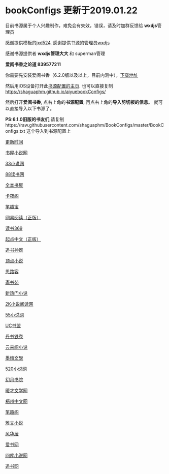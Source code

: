 # bookConfigs 更新于2019.01.22
目前书源属于个人兴趣制作，难免会有失效，错误，请及时加群反馈给 **wxdjs**管理员

感谢提供模板的[jxd524](https://jxd524.github.io/bookConfigs). 
感谢提供书源的管理员[wxdjs](https://wxdjs.github.io/iFreeTimebookConfigs/?tdsourcetag=s_pcqq_aiomsg)

感谢书源提供者 **wxdjs管理大大** 和 superman管理

**爱阅书香之论道 839577211**

你需要先安装爱阅书香（6.2.0版以及以上，目前内测中），[下载地址](https://itunes.apple.com/cn/app/e7-88-b1-e9-98-85-e4-b9-a6-e9-a6-99/id1137819437?mt=8)

然后用iOS设备打开此[书源配置的主页](https://shaguaphm.github.io/aiyuebookConfigs/).
也可以直接复制 https://shaguaphm.github.io/aiyuebookConfigs/ 

然后打开**爱阅书香**, 点右上角的**书源配置**, 再点右上角的**导入剪切板的信息**。
就可以直接导入以下书源了。

**PS:6.1.0旧版的书友们**,请复制https://raw.githubusercontent.com/shaguaphm/BookConfigs/master/BookConfigs.txt
 这个导入到书源配置上

[更新时间](ifreetime://configs/2019.01.22)

[书屋小说网](ifreetime://configs/https://raw.githubusercontent.com/shaguaphm/aiyuebookConfigs/master/%E4%B9%A6%E5%B1%8B%E5%B0%8F%E8%AF%B4%E7%BD%91.json)

[33小说网](ifreetime://configs/https://raw.githubusercontent.com/shaguaphm/aiyuebookConfigs/master/33%E5%B0%8F%E8%AF%B4%E7%BD%91.txt)

[88读书网](ifreetime://configs/https://raw.githubusercontent.com/shaguaphm/aiyuebookConfigs/master/88%E8%AF%BB%E4%B9%A6.json)

[全本书屋](ifreetime://configs/https://raw.githubusercontent.com/shaguaphm/aiyuebookConfigs/master/%E5%85%A8%E6%9C%AC%E4%B9%A6%E5%B1%8B.json)

[卡夜阁](ifreetime://configs/https://raw.githubusercontent.com/shaguaphm/aiyuebookConfigs/master/%E5%8D%A1%E5%A4%9C%E9%98%81-%E7%88%B1%E9%98%85%E4%B9%A6%E6%BA%90.json)

[笔趣宝](ifreetime://configs/https://raw.githubusercontent.com/shaguaphm/aiyuebookConfigs/master/%E7%AC%94%E8%B6%A3%E5%AE%9D.json)

[网易阅读（正版）](ifreetime://configs/https://raw.githubusercontent.com/shaguaphm/aiyuebookConfigs/master/%E7%BD%91%E6%98%93%E9%98%85%E8%AF%BB.json)

[读书369](ifreetime://configs/https://raw.githubusercontent.com/shaguaphm/aiyuebookConfigs/master/%E8%AF%BB%E4%B9%A6369.json)

[起点中文（正版）](ifreetime://configs/https://raw.githubusercontent.com/shaguaphm/aiyuebookConfigs/master/%E8%B5%B7%E7%82%B9%E4%B8%AD%E6%96%87.json)

[追书神器](ifreetime://configs/https://raw.githubusercontent.com/shaguaphm/aiyuebookConfigs/master/%E8%BF%BD%E4%B9%A6%E7%A5%9E%E5%99%A8.json)

[顶点小说](ifreetime://configs/https://raw.githubusercontent.com/shaguaphm/aiyuebookConfigs/master/%E9%A1%B6%E7%82%B9%E5%B0%8F%E8%AF%B4-%E7%88%B1%E9%98%85%E4%B9%A6%E9%A6%99.txt)

[思路客](ifreetime://configs/https://raw.githubusercontent.com/shaguaphm/aiyuebookConfigs/master/%E6%80%9D%E8%B7%AF%E5%AE%A2-%E7%88%B1%E9%98%85%E4%B9%A6%E9%A6%99.txt)

[斋书苑](ifreetime://configs/https://raw.githubusercontent.com/shaguaphm/aiyuebookConfigs/master/%E6%96%8B%E4%B9%A6%E8%8B%91-%E7%88%B1%E9%98%85%E4%B9%A6%E9%A6%99.txt)

[新热门小说](ifreetime://configs/https://raw.githubusercontent.com/shaguaphm/aiyuebookConfigs/master/%E6%96%B0%E7%83%AD%E9%97%A8%E5%B0%8F%E8%AF%B4-%E7%88%B1%E9%98%85%E4%B9%A6%E9%A6%99.txt)

[2K小说阅读网](ifreetime://configs/https://raw.githubusercontent.com/shaguaphm/aiyuebookConfigs/master/2K%E5%B0%8F%E8%AF%B4%E9%98%85%E8%AF%BB%E7%BD%91-%E7%88%B1%E9%98%85%E4%B9%A6%E9%A6%99.txt)

[55小说网](ifreetime://configs/https://raw.githubusercontent.com/shaguaphm/aiyuebookConfigs/master/55%E5%B0%8F%E8%AF%B4%E7%BD%91.txt) 

[UC书盟](ifreetime://configs/https://raw.githubusercontent.com/shaguaphm/aiyuebookConfigs/master/UC%E4%B9%A6%E7%9B%9F.txt)

[丹书铁卷](ifreetime://configs/https://raw.githubusercontent.com/shaguaphm/aiyuebookConfigs/master/%E4%B8%B9%E4%B9%A6%E9%93%81%E5%8D%B7-%E7%88%B1%E9%98%85%E4%B9%A6%E9%A6%99.txt)

[云来阁小说](ifreetime://configs/https://raw.githubusercontent.com/shaguaphm/aiyuebookConfigs/master/%E4%BA%91%E6%9D%A5%E9%98%81%E5%B0%8F%E8%AF%B4-%E7%88%B1%E9%98%85%E4%B9%A6%E9%A6%99.txt)

[墨壇文學](ifreetime://configs/https://raw.githubusercontent.com/shaguaphm/aiyuebookConfigs/master/%E5%A2%A8%E5%A3%87%E6%96%87%E5%AD%B8-%E7%88%B1%E9%98%85%E4%B9%A6%E9%A6%99.txt)

[520小说网](ifreetime://configs/https://raw.githubusercontent.com/shaguaphm/aiyuebookConfigs/master/520%E5%B0%8F%E8%AF%B4%E7%BD%91-%E7%88%B1%E9%98%85%E4%B9%A6%E9%A6%99.txt)

[幻月书院](ifreetime://configs/https://raw.githubusercontent.com/shaguaphm/aiyuebookConfigs/master/%E5%B9%BB%E6%9C%88%E4%B9%A6%E9%99%A2-%E7%88%B1%E9%98%85%E4%B9%A6%E9%A6%99.txt)

[暖才文学网](ifreetime://configs/https://raw.githubusercontent.com/shaguaphm/aiyuebookConfigs/master/%E6%9A%96%E6%89%8D%E6%96%87%E5%AD%A6%E7%BD%91-%E7%88%B1%E9%98%85%E4%B9%A6%E9%A6%99.txt)

[梧州中文网](ifreetime://configs/https://raw.githubusercontent.com/shaguaphm/aiyuebookConfigs/master/%E6%A2%A7%E5%B7%9E%E4%B8%AD%E6%96%87%E7%BD%91.txt)

[笔趣阁](ifreetime://configs/https://raw.githubusercontent.com/shaguaphm/aiyuebookConfigs/master/%E7%AC%94%E8%B6%A3%E9%98%81-%E7%88%B1%E9%98%85%E4%B9%A6%E9%A6%99.txt)

[雅文小说](ifreetime://configs/https://raw.githubusercontent.com/shaguaphm/aiyuebookConfigs/master/%E9%9B%85%E6%96%87%E5%B0%8F%E8%AF%B4-%E7%88%B1%E9%98%85%E4%B9%A6%E9%A6%99.txt) 

[风华居](ifreetime://configs/https://raw.githubusercontent.com/shaguaphm/aiyuebookConfigs/master/%E9%A3%8E%E5%8D%8E%E5%B1%85-%E7%88%B1%E9%98%85%E4%B9%A6%E9%A6%99.txt)

[爱书网](ifreetime://configs/https://raw.githubusercontent.com/shaguaphm/aiyuebookConfigs/master/%E7%88%B1%E4%B9%A6%E7%BD%91-%E7%88%B1%E9%98%85%E4%B9%A6%E6%BA%90.txt)

[四库小说网](ifreetime://configs/https://raw.githubusercontent.com/shaguaphm/aiyuebookConfigs/master/%E5%9B%9B%E5%BA%93%E5%B0%8F%E8%AF%B4%E7%BD%91-%E7%88%B1%E9%98%85%E4%B9%A6%E6%BA%90.txt)

[追书网](ifreetime://configs/https://raw.githubusercontent.com/shaguaphm/aiyuebookConfigs/master/%E8%BF%BD%E4%B9%A6%E7%BD%91-%E7%88%B1%E9%98%85%E4%B9%A6%E6%BA%90.txt)

